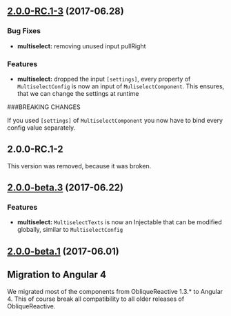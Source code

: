 <a name="2.0.0-RC.1-3"></a>
## [2.0.0-RC.1-3](http://stash.eap.bit.admin.ch/projects/OUI/repos/oblique2-reactive/browse?at=2.0.0-RC.1-3) (2017-06.28)

### Bug Fixes

* **multiselect:** removing unused input pullRight

### Features

* **multiselect:** dropped the input `[settings]`, every property of `MultiselectConfig` is now an input of `MuliselectComponent`. This ensures, that we can change the settings at runtime

###BREAKING CHANGES

If you used `[settings]` of `MultiselectComponent` you now have to bind every config value separately.

<a name="2.0.0-RC.1-2"></a>
## 2.0.0-RC.1-2

This version was removed, because it was broken. 

<a name="2.0.0-beta.3"></a>
## [2.0.0-beta.3](http://stash.eap.bit.admin.ch/projects/OUI/repos/oblique2-reactive/browse?at=2.0.0-beta.3) (2017-06.22)

### Features

* **multiselect:** `MultiselectTexts` is now an Injectable that can be modified globally, similar to `MultiselectConfig`

<a name="2.0.0-beta.1"></a>
## [2.0.0-beta.1](http://stash.eap.bit.admin.ch/projects/OUI/repos/oblique2-reactive/browse?at=2.0.0-beta.1) (2017-06.01)

## Migration to Angular 4

We migrated most of the components from ObliqueReactive 1.3.* to Angular 4. This of course break all compatibility to all older releases of ObliqueReactive. 

